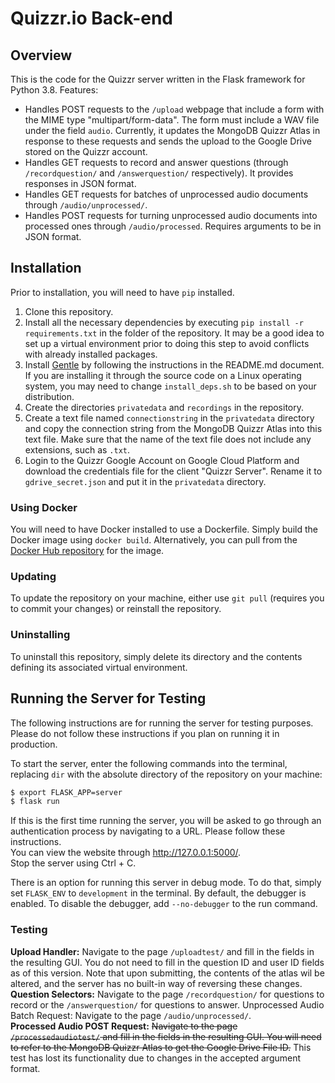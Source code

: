 # Quizzr.io Back-end
## Overview
This is the code for the Quizzr server written in the Flask framework for Python 3.8. Features:
* Handles POST requests to the `/upload` webpage that include a form with the MIME type "multipart/form-data". The 
  form must include a WAV file under the field `audio`. Currently, it updates the MongoDB Quizzr Atlas in response to
  these requests and sends the upload to the Google Drive stored on the  Quizzr account.
* Handles GET requests to record and answer questions (through `/recordquestion/` and `/answerquestion/` respectively).
  It provides responses in JSON format.
* Handles GET requests for batches of unprocessed audio documents through `/audio/unprocessed/`.
* Handles POST requests for turning unprocessed audio documents into processed ones through `/audio/processed`. Requires
arguments to be in JSON format.
## Installation
Prior to installation, you will need to have `pip` installed.
1. Clone this repository.
2. Install all the necessary dependencies by executing `pip install -r requirements.txt` in the folder of the repository.
   It may be a good idea to set up a virtual environment prior to doing this step to avoid conflicts with already
   installed packages.
3. Install [Gentle](https://github.com/lowerquality/gentle) by following the instructions in the README.md document. If
   you are installing it through the source code on a Linux operating system, you may need to change
   `install_deps.sh` to be based on your distribution.
4. Create the directories `privatedata` and `recordings` in the repository.
5. Create a text file named `connectionstring` in the `privatedata` directory and copy the connection string from the
   MongoDB Quizzr Atlas into this text file. Make sure that the name of the text file does not include any extensions, 
   such as `.txt`.
6. Login to the Quizzr Google Account on Google Cloud Platform and download the credentials file for the client "Quizzr 
   Server". Rename it to `gdrive_secret.json` and put it in the `privatedata` directory.
### Using Docker
You will need to have Docker installed to use a Dockerfile. Simply build the Docker image using `docker build`.
Alternatively, you can pull from the [Docker Hub repository](https://hub.docker.com/r/chrisrapp999/quizzr_server) for
the image.
### Updating
To update the repository on your machine, either use `git pull` (requires you to commit your changes) or reinstall the
repository.
### Uninstalling
To uninstall this repository, simply delete its directory and the contents defining its associated virtual environment.
## Running the Server for Testing
The following instructions are for running the server for testing purposes. Please do not follow these instructions if
you plan on running it in production.

To start the server, enter the following commands into the terminal, replacing `dir` with the absolute directory of the
repository on your machine:
```bash
$ export FLASK_APP=server
$ flask run
```
If this is the first time running the server, you will be asked to go through an authentication process by navigating to
a URL. Please follow these instructions. \
You can view the website through http://127.0.0.1:5000/. \
Stop the server using Ctrl + C.

There is an option for running this server in debug mode. To do that, simply set `FLASK_ENV` to `development` in the
terminal. By default, the debugger is enabled. To disable the debugger, add `--no-debugger` to the run command.
### Testing
**Upload Handler:** Navigate to the page `/uploadtest/` and fill in the fields in the resulting GUI. You do not need to
fill in the question ID and user ID fields as of this version. Note that upon submitting, the contents of the atlas wil
be altered, and the server has no built-in way of reversing these changes. \
**Question Selectors:** Navigate to the page `/recordquestion/` for questions to record or the `/answerquestion/` for
questions to answer.
Unprocessed Audio Batch Request: Navigate to the page `/audio/unprocessed/`. \
**Processed Audio POST Request:** ~~Navigate to the page `/processedaudiotest/` and fill in the fields in the resulting 
GUI. You will need to refer to the MongoDB Quizzr Atlas to get the Google Drive File ID.~~ This test has lost its
functionality due to changes in the accepted argument format.
